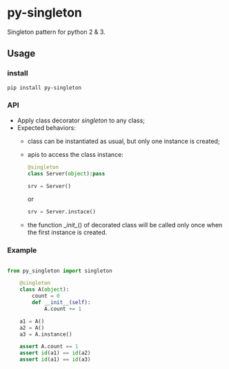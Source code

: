 # py-singleton

Singleton pattern for python 2 & 3.

## Usage

### install

```sh
pip install py-singleton
```

### API

- Apply class decorator _singleton_ to any class;
- Expected behaviors:
  - class can be instantiated as usual, but only one instance is created;
  - apis to access the class instance:

    ```python
    @singleton
    class Server(object):pass

    srv = Server()
    ```

    or

    ```python
    srv = Server.instace()
    ```

  - the function \__init\__() of decorated class will be called only once when the first instance is created.

### Example

```python

from py_singleton import singleton

    @singleton
    class A(object):
        count = 0
        def __init__(self):
            A.count += 1

    a1 = A()
    a2 = A()
    a3 = A.instance()

    assert A.count == 1
    assert id(a1) == id(a2)
    assert id(a1) == id(a3)
```
